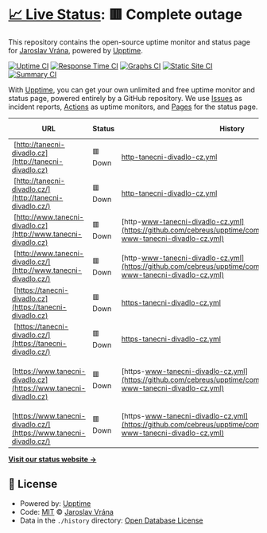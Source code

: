 # [📈 Live Status](https://upptime.cebre.us): <!--live status--> **🟥 Complete outage**

This repository contains the open-source uptime monitor and status page for [Jaroslav Vrána](https://www.cebre.us/), powered by [Upptime](https://github.com/upptime/upptime).

[![Uptime CI](https://github.com/cebreus/upptime/workflows/Uptime%20CI/badge.svg)](https://github.com/cebreus/upptime/actions?query=workflow%3A%22Uptime+CI%22)
[![Response Time CI](https://github.com/cebreus/upptime/workflows/Response%20Time%20CI/badge.svg)](https://github.com/cebreus/upptime/actions?query=workflow%3A%22Response+Time+CI%22)
[![Graphs CI](https://github.com/cebreus/upptime/workflows/Graphs%20CI/badge.svg)](https://github.com/cebreus/upptime/actions?query=workflow%3A%22Graphs+CI%22)
[![Static Site CI](https://github.com/cebreus/upptime/workflows/Static%20Site%20CI/badge.svg)](https://github.com/cebreus/upptime/actions?query=workflow%3A%22Static+Site+CI%22)
[![Summary CI](https://github.com/cebreus/upptime/workflows/Summary%20CI/badge.svg)](https://github.com/cebreus/upptime/actions?query=workflow%3A%22Summary+CI%22)

With [Upptime](https://upptime.js.org), you can get your own unlimited and free uptime monitor and status page, powered entirely by a GitHub repository. We use [Issues](https://github.com/cebreus/upptime/issues) as incident reports, [Actions](https://github.com/cebreus/upptime/actions) as uptime monitors, and [Pages](https://upptime.cebre.us) for the status page.

<!--start: status pages-->
<!-- This summary is generated by Upptime (https://github.com/upptime/upptime) -->
<!-- Do not edit this manually, your changes will be overwritten -->
<!-- prettier-ignore -->
| URL | Status | History | Response Time | Uptime |
| --- | ------ | ------- | ------------- | ------ |
| <img alt="" src="https://favicons.githubusercontent.com/tanecni-divadlo.cz" height="13"> [http://tanecni-divadlo.cz](http://tanecni-divadlo.cz) | 🟥 Down | [http-tanecni-divadlo-cz.yml](https://github.com/cebreus/upptime/commits/HEAD/history/http-tanecni-divadlo-cz.yml) | <details><summary><img alt="Response time graph" src="./graphs/http-tanecni-divadlo-cz/response-time-week.png" height="20"> 255ms</summary><br><a href="https://upptime.cebre.us/history/http-tanecni-divadlo-cz"><img alt="Response time 255" src="https://img.shields.io/endpoint?url=https%3A%2F%2Fraw.githubusercontent.com%2Fcebreus%2Fupptime%2FHEAD%2Fapi%2Fhttp-tanecni-divadlo-cz%2Fresponse-time.json"></a><br><a href="https://upptime.cebre.us/history/http-tanecni-divadlo-cz"><img alt="24-hour response time 255" src="https://img.shields.io/endpoint?url=https%3A%2F%2Fraw.githubusercontent.com%2Fcebreus%2Fupptime%2FHEAD%2Fapi%2Fhttp-tanecni-divadlo-cz%2Fresponse-time-day.json"></a><br><a href="https://upptime.cebre.us/history/http-tanecni-divadlo-cz"><img alt="7-day response time 255" src="https://img.shields.io/endpoint?url=https%3A%2F%2Fraw.githubusercontent.com%2Fcebreus%2Fupptime%2FHEAD%2Fapi%2Fhttp-tanecni-divadlo-cz%2Fresponse-time-week.json"></a><br><a href="https://upptime.cebre.us/history/http-tanecni-divadlo-cz"><img alt="30-day response time 255" src="https://img.shields.io/endpoint?url=https%3A%2F%2Fraw.githubusercontent.com%2Fcebreus%2Fupptime%2FHEAD%2Fapi%2Fhttp-tanecni-divadlo-cz%2Fresponse-time-month.json"></a><br><a href="https://upptime.cebre.us/history/http-tanecni-divadlo-cz"><img alt="1-year response time 255" src="https://img.shields.io/endpoint?url=https%3A%2F%2Fraw.githubusercontent.com%2Fcebreus%2Fupptime%2FHEAD%2Fapi%2Fhttp-tanecni-divadlo-cz%2Fresponse-time-year.json"></a></details> | <details><summary><a href="https://upptime.cebre.us/history/http-tanecni-divadlo-cz">0.09%</a></summary><a href="https://upptime.cebre.us/history/http-tanecni-divadlo-cz"><img alt="All-time uptime 0.09%" src="https://img.shields.io/endpoint?url=https%3A%2F%2Fraw.githubusercontent.com%2Fcebreus%2Fupptime%2FHEAD%2Fapi%2Fhttp-tanecni-divadlo-cz%2Fuptime.json"></a><br><a href="https://upptime.cebre.us/history/http-tanecni-divadlo-cz"><img alt="24-hour uptime 0.09%" src="https://img.shields.io/endpoint?url=https%3A%2F%2Fraw.githubusercontent.com%2Fcebreus%2Fupptime%2FHEAD%2Fapi%2Fhttp-tanecni-divadlo-cz%2Fuptime-day.json"></a><br><a href="https://upptime.cebre.us/history/http-tanecni-divadlo-cz"><img alt="7-day uptime 0.09%" src="https://img.shields.io/endpoint?url=https%3A%2F%2Fraw.githubusercontent.com%2Fcebreus%2Fupptime%2FHEAD%2Fapi%2Fhttp-tanecni-divadlo-cz%2Fuptime-week.json"></a><br><a href="https://upptime.cebre.us/history/http-tanecni-divadlo-cz"><img alt="30-day uptime 0.09%" src="https://img.shields.io/endpoint?url=https%3A%2F%2Fraw.githubusercontent.com%2Fcebreus%2Fupptime%2FHEAD%2Fapi%2Fhttp-tanecni-divadlo-cz%2Fuptime-month.json"></a><br><a href="https://upptime.cebre.us/history/http-tanecni-divadlo-cz"><img alt="1-year uptime 0.09%" src="https://img.shields.io/endpoint?url=https%3A%2F%2Fraw.githubusercontent.com%2Fcebreus%2Fupptime%2FHEAD%2Fapi%2Fhttp-tanecni-divadlo-cz%2Fuptime-year.json"></a></details>
| <img alt="" src="https://favicons.githubusercontent.com/tanecni-divadlo.cz" height="13"> [http://tanecni-divadlo.cz/](http://tanecni-divadlo.cz/) | 🟥 Down | [http-tanecni-divadlo-cz.yml](https://github.com/cebreus/upptime/commits/HEAD/history/http-tanecni-divadlo-cz.yml) | <details><summary><img alt="Response time graph" src="./graphs/http-tanecni-divadlo-cz/response-time-week.png" height="20"> 255ms</summary><br><a href="https://upptime.cebre.us/history/http-tanecni-divadlo-cz"><img alt="Response time 255" src="https://img.shields.io/endpoint?url=https%3A%2F%2Fraw.githubusercontent.com%2Fcebreus%2Fupptime%2FHEAD%2Fapi%2Fhttp-tanecni-divadlo-cz%2Fresponse-time.json"></a><br><a href="https://upptime.cebre.us/history/http-tanecni-divadlo-cz"><img alt="24-hour response time 255" src="https://img.shields.io/endpoint?url=https%3A%2F%2Fraw.githubusercontent.com%2Fcebreus%2Fupptime%2FHEAD%2Fapi%2Fhttp-tanecni-divadlo-cz%2Fresponse-time-day.json"></a><br><a href="https://upptime.cebre.us/history/http-tanecni-divadlo-cz"><img alt="7-day response time 255" src="https://img.shields.io/endpoint?url=https%3A%2F%2Fraw.githubusercontent.com%2Fcebreus%2Fupptime%2FHEAD%2Fapi%2Fhttp-tanecni-divadlo-cz%2Fresponse-time-week.json"></a><br><a href="https://upptime.cebre.us/history/http-tanecni-divadlo-cz"><img alt="30-day response time 255" src="https://img.shields.io/endpoint?url=https%3A%2F%2Fraw.githubusercontent.com%2Fcebreus%2Fupptime%2FHEAD%2Fapi%2Fhttp-tanecni-divadlo-cz%2Fresponse-time-month.json"></a><br><a href="https://upptime.cebre.us/history/http-tanecni-divadlo-cz"><img alt="1-year response time 255" src="https://img.shields.io/endpoint?url=https%3A%2F%2Fraw.githubusercontent.com%2Fcebreus%2Fupptime%2FHEAD%2Fapi%2Fhttp-tanecni-divadlo-cz%2Fresponse-time-year.json"></a></details> | <details><summary><a href="https://upptime.cebre.us/history/http-tanecni-divadlo-cz">0.03%</a></summary><a href="https://upptime.cebre.us/history/http-tanecni-divadlo-cz"><img alt="All-time uptime 0.03%" src="https://img.shields.io/endpoint?url=https%3A%2F%2Fraw.githubusercontent.com%2Fcebreus%2Fupptime%2FHEAD%2Fapi%2Fhttp-tanecni-divadlo-cz%2Fuptime.json"></a><br><a href="https://upptime.cebre.us/history/http-tanecni-divadlo-cz"><img alt="24-hour uptime 0.03%" src="https://img.shields.io/endpoint?url=https%3A%2F%2Fraw.githubusercontent.com%2Fcebreus%2Fupptime%2FHEAD%2Fapi%2Fhttp-tanecni-divadlo-cz%2Fuptime-day.json"></a><br><a href="https://upptime.cebre.us/history/http-tanecni-divadlo-cz"><img alt="7-day uptime 0.03%" src="https://img.shields.io/endpoint?url=https%3A%2F%2Fraw.githubusercontent.com%2Fcebreus%2Fupptime%2FHEAD%2Fapi%2Fhttp-tanecni-divadlo-cz%2Fuptime-week.json"></a><br><a href="https://upptime.cebre.us/history/http-tanecni-divadlo-cz"><img alt="30-day uptime 0.03%" src="https://img.shields.io/endpoint?url=https%3A%2F%2Fraw.githubusercontent.com%2Fcebreus%2Fupptime%2FHEAD%2Fapi%2Fhttp-tanecni-divadlo-cz%2Fuptime-month.json"></a><br><a href="https://upptime.cebre.us/history/http-tanecni-divadlo-cz"><img alt="1-year uptime 0.03%" src="https://img.shields.io/endpoint?url=https%3A%2F%2Fraw.githubusercontent.com%2Fcebreus%2Fupptime%2FHEAD%2Fapi%2Fhttp-tanecni-divadlo-cz%2Fuptime-year.json"></a></details>
| <img alt="" src="https://favicons.githubusercontent.com/www.tanecni-divadlo.cz" height="13"> [http://www.tanecni-divadlo.cz](http://www.tanecni-divadlo.cz) | 🟥 Down | [http-www-tanecni-divadlo-cz.yml](https://github.com/cebreus/upptime/commits/HEAD/history/http-www-tanecni-divadlo-cz.yml) | <details><summary><img alt="Response time graph" src="./graphs/http-www-tanecni-divadlo-cz/response-time-week.png" height="20"> 317ms</summary><br><a href="https://upptime.cebre.us/history/http-www-tanecni-divadlo-cz"><img alt="Response time 317" src="https://img.shields.io/endpoint?url=https%3A%2F%2Fraw.githubusercontent.com%2Fcebreus%2Fupptime%2FHEAD%2Fapi%2Fhttp-www-tanecni-divadlo-cz%2Fresponse-time.json"></a><br><a href="https://upptime.cebre.us/history/http-www-tanecni-divadlo-cz"><img alt="24-hour response time 317" src="https://img.shields.io/endpoint?url=https%3A%2F%2Fraw.githubusercontent.com%2Fcebreus%2Fupptime%2FHEAD%2Fapi%2Fhttp-www-tanecni-divadlo-cz%2Fresponse-time-day.json"></a><br><a href="https://upptime.cebre.us/history/http-www-tanecni-divadlo-cz"><img alt="7-day response time 317" src="https://img.shields.io/endpoint?url=https%3A%2F%2Fraw.githubusercontent.com%2Fcebreus%2Fupptime%2FHEAD%2Fapi%2Fhttp-www-tanecni-divadlo-cz%2Fresponse-time-week.json"></a><br><a href="https://upptime.cebre.us/history/http-www-tanecni-divadlo-cz"><img alt="30-day response time 317" src="https://img.shields.io/endpoint?url=https%3A%2F%2Fraw.githubusercontent.com%2Fcebreus%2Fupptime%2FHEAD%2Fapi%2Fhttp-www-tanecni-divadlo-cz%2Fresponse-time-month.json"></a><br><a href="https://upptime.cebre.us/history/http-www-tanecni-divadlo-cz"><img alt="1-year response time 317" src="https://img.shields.io/endpoint?url=https%3A%2F%2Fraw.githubusercontent.com%2Fcebreus%2Fupptime%2FHEAD%2Fapi%2Fhttp-www-tanecni-divadlo-cz%2Fresponse-time-year.json"></a></details> | <details><summary><a href="https://upptime.cebre.us/history/http-www-tanecni-divadlo-cz">99.38%</a></summary><a href="https://upptime.cebre.us/history/http-www-tanecni-divadlo-cz"><img alt="All-time uptime 99.38%" src="https://img.shields.io/endpoint?url=https%3A%2F%2Fraw.githubusercontent.com%2Fcebreus%2Fupptime%2FHEAD%2Fapi%2Fhttp-www-tanecni-divadlo-cz%2Fuptime.json"></a><br><a href="https://upptime.cebre.us/history/http-www-tanecni-divadlo-cz"><img alt="24-hour uptime 99.38%" src="https://img.shields.io/endpoint?url=https%3A%2F%2Fraw.githubusercontent.com%2Fcebreus%2Fupptime%2FHEAD%2Fapi%2Fhttp-www-tanecni-divadlo-cz%2Fuptime-day.json"></a><br><a href="https://upptime.cebre.us/history/http-www-tanecni-divadlo-cz"><img alt="7-day uptime 99.38%" src="https://img.shields.io/endpoint?url=https%3A%2F%2Fraw.githubusercontent.com%2Fcebreus%2Fupptime%2FHEAD%2Fapi%2Fhttp-www-tanecni-divadlo-cz%2Fuptime-week.json"></a><br><a href="https://upptime.cebre.us/history/http-www-tanecni-divadlo-cz"><img alt="30-day uptime 99.38%" src="https://img.shields.io/endpoint?url=https%3A%2F%2Fraw.githubusercontent.com%2Fcebreus%2Fupptime%2FHEAD%2Fapi%2Fhttp-www-tanecni-divadlo-cz%2Fuptime-month.json"></a><br><a href="https://upptime.cebre.us/history/http-www-tanecni-divadlo-cz"><img alt="1-year uptime 99.38%" src="https://img.shields.io/endpoint?url=https%3A%2F%2Fraw.githubusercontent.com%2Fcebreus%2Fupptime%2FHEAD%2Fapi%2Fhttp-www-tanecni-divadlo-cz%2Fuptime-year.json"></a></details>
| <img alt="" src="https://favicons.githubusercontent.com/www.tanecni-divadlo.cz" height="13"> [http://www.tanecni-divadlo.cz/](http://www.tanecni-divadlo.cz/) | 🟥 Down | [http-www-tanecni-divadlo-cz.yml](https://github.com/cebreus/upptime/commits/HEAD/history/http-www-tanecni-divadlo-cz.yml) | <details><summary><img alt="Response time graph" src="./graphs/http-www-tanecni-divadlo-cz/response-time-week.png" height="20"> 317ms</summary><br><a href="https://upptime.cebre.us/history/http-www-tanecni-divadlo-cz"><img alt="Response time 317" src="https://img.shields.io/endpoint?url=https%3A%2F%2Fraw.githubusercontent.com%2Fcebreus%2Fupptime%2FHEAD%2Fapi%2Fhttp-www-tanecni-divadlo-cz%2Fresponse-time.json"></a><br><a href="https://upptime.cebre.us/history/http-www-tanecni-divadlo-cz"><img alt="24-hour response time 317" src="https://img.shields.io/endpoint?url=https%3A%2F%2Fraw.githubusercontent.com%2Fcebreus%2Fupptime%2FHEAD%2Fapi%2Fhttp-www-tanecni-divadlo-cz%2Fresponse-time-day.json"></a><br><a href="https://upptime.cebre.us/history/http-www-tanecni-divadlo-cz"><img alt="7-day response time 317" src="https://img.shields.io/endpoint?url=https%3A%2F%2Fraw.githubusercontent.com%2Fcebreus%2Fupptime%2FHEAD%2Fapi%2Fhttp-www-tanecni-divadlo-cz%2Fresponse-time-week.json"></a><br><a href="https://upptime.cebre.us/history/http-www-tanecni-divadlo-cz"><img alt="30-day response time 317" src="https://img.shields.io/endpoint?url=https%3A%2F%2Fraw.githubusercontent.com%2Fcebreus%2Fupptime%2FHEAD%2Fapi%2Fhttp-www-tanecni-divadlo-cz%2Fresponse-time-month.json"></a><br><a href="https://upptime.cebre.us/history/http-www-tanecni-divadlo-cz"><img alt="1-year response time 317" src="https://img.shields.io/endpoint?url=https%3A%2F%2Fraw.githubusercontent.com%2Fcebreus%2Fupptime%2FHEAD%2Fapi%2Fhttp-www-tanecni-divadlo-cz%2Fresponse-time-year.json"></a></details> | <details><summary><a href="https://upptime.cebre.us/history/http-www-tanecni-divadlo-cz">99.38%</a></summary><a href="https://upptime.cebre.us/history/http-www-tanecni-divadlo-cz"><img alt="All-time uptime 99.38%" src="https://img.shields.io/endpoint?url=https%3A%2F%2Fraw.githubusercontent.com%2Fcebreus%2Fupptime%2FHEAD%2Fapi%2Fhttp-www-tanecni-divadlo-cz%2Fuptime.json"></a><br><a href="https://upptime.cebre.us/history/http-www-tanecni-divadlo-cz"><img alt="24-hour uptime 99.38%" src="https://img.shields.io/endpoint?url=https%3A%2F%2Fraw.githubusercontent.com%2Fcebreus%2Fupptime%2FHEAD%2Fapi%2Fhttp-www-tanecni-divadlo-cz%2Fuptime-day.json"></a><br><a href="https://upptime.cebre.us/history/http-www-tanecni-divadlo-cz"><img alt="7-day uptime 99.38%" src="https://img.shields.io/endpoint?url=https%3A%2F%2Fraw.githubusercontent.com%2Fcebreus%2Fupptime%2FHEAD%2Fapi%2Fhttp-www-tanecni-divadlo-cz%2Fuptime-week.json"></a><br><a href="https://upptime.cebre.us/history/http-www-tanecni-divadlo-cz"><img alt="30-day uptime 99.38%" src="https://img.shields.io/endpoint?url=https%3A%2F%2Fraw.githubusercontent.com%2Fcebreus%2Fupptime%2FHEAD%2Fapi%2Fhttp-www-tanecni-divadlo-cz%2Fuptime-month.json"></a><br><a href="https://upptime.cebre.us/history/http-www-tanecni-divadlo-cz"><img alt="1-year uptime 99.38%" src="https://img.shields.io/endpoint?url=https%3A%2F%2Fraw.githubusercontent.com%2Fcebreus%2Fupptime%2FHEAD%2Fapi%2Fhttp-www-tanecni-divadlo-cz%2Fuptime-year.json"></a></details>
| <img alt="" src="https://favicons.githubusercontent.com/tanecni-divadlo.cz" height="13"> [https://tanecni-divadlo.cz](https://tanecni-divadlo.cz) | 🟥 Down | [https-tanecni-divadlo-cz.yml](https://github.com/cebreus/upptime/commits/HEAD/history/https-tanecni-divadlo-cz.yml) | <details><summary><img alt="Response time graph" src="./graphs/https-tanecni-divadlo-cz/response-time-week.png" height="20"> 165ms</summary><br><a href="https://upptime.cebre.us/history/https-tanecni-divadlo-cz"><img alt="Response time 165" src="https://img.shields.io/endpoint?url=https%3A%2F%2Fraw.githubusercontent.com%2Fcebreus%2Fupptime%2FHEAD%2Fapi%2Fhttps-tanecni-divadlo-cz%2Fresponse-time.json"></a><br><a href="https://upptime.cebre.us/history/https-tanecni-divadlo-cz"><img alt="24-hour response time 165" src="https://img.shields.io/endpoint?url=https%3A%2F%2Fraw.githubusercontent.com%2Fcebreus%2Fupptime%2FHEAD%2Fapi%2Fhttps-tanecni-divadlo-cz%2Fresponse-time-day.json"></a><br><a href="https://upptime.cebre.us/history/https-tanecni-divadlo-cz"><img alt="7-day response time 165" src="https://img.shields.io/endpoint?url=https%3A%2F%2Fraw.githubusercontent.com%2Fcebreus%2Fupptime%2FHEAD%2Fapi%2Fhttps-tanecni-divadlo-cz%2Fresponse-time-week.json"></a><br><a href="https://upptime.cebre.us/history/https-tanecni-divadlo-cz"><img alt="30-day response time 165" src="https://img.shields.io/endpoint?url=https%3A%2F%2Fraw.githubusercontent.com%2Fcebreus%2Fupptime%2FHEAD%2Fapi%2Fhttps-tanecni-divadlo-cz%2Fresponse-time-month.json"></a><br><a href="https://upptime.cebre.us/history/https-tanecni-divadlo-cz"><img alt="1-year response time 165" src="https://img.shields.io/endpoint?url=https%3A%2F%2Fraw.githubusercontent.com%2Fcebreus%2Fupptime%2FHEAD%2Fapi%2Fhttps-tanecni-divadlo-cz%2Fresponse-time-year.json"></a></details> | <details><summary><a href="https://upptime.cebre.us/history/https-tanecni-divadlo-cz">99.61%</a></summary><a href="https://upptime.cebre.us/history/https-tanecni-divadlo-cz"><img alt="All-time uptime 99.61%" src="https://img.shields.io/endpoint?url=https%3A%2F%2Fraw.githubusercontent.com%2Fcebreus%2Fupptime%2FHEAD%2Fapi%2Fhttps-tanecni-divadlo-cz%2Fuptime.json"></a><br><a href="https://upptime.cebre.us/history/https-tanecni-divadlo-cz"><img alt="24-hour uptime 99.61%" src="https://img.shields.io/endpoint?url=https%3A%2F%2Fraw.githubusercontent.com%2Fcebreus%2Fupptime%2FHEAD%2Fapi%2Fhttps-tanecni-divadlo-cz%2Fuptime-day.json"></a><br><a href="https://upptime.cebre.us/history/https-tanecni-divadlo-cz"><img alt="7-day uptime 99.61%" src="https://img.shields.io/endpoint?url=https%3A%2F%2Fraw.githubusercontent.com%2Fcebreus%2Fupptime%2FHEAD%2Fapi%2Fhttps-tanecni-divadlo-cz%2Fuptime-week.json"></a><br><a href="https://upptime.cebre.us/history/https-tanecni-divadlo-cz"><img alt="30-day uptime 99.61%" src="https://img.shields.io/endpoint?url=https%3A%2F%2Fraw.githubusercontent.com%2Fcebreus%2Fupptime%2FHEAD%2Fapi%2Fhttps-tanecni-divadlo-cz%2Fuptime-month.json"></a><br><a href="https://upptime.cebre.us/history/https-tanecni-divadlo-cz"><img alt="1-year uptime 99.61%" src="https://img.shields.io/endpoint?url=https%3A%2F%2Fraw.githubusercontent.com%2Fcebreus%2Fupptime%2FHEAD%2Fapi%2Fhttps-tanecni-divadlo-cz%2Fuptime-year.json"></a></details>
| <img alt="" src="https://favicons.githubusercontent.com/tanecni-divadlo.cz" height="13"> [https://tanecni-divadlo.cz/](https://tanecni-divadlo.cz/) | 🟥 Down | [https-tanecni-divadlo-cz.yml](https://github.com/cebreus/upptime/commits/HEAD/history/https-tanecni-divadlo-cz.yml) | <details><summary><img alt="Response time graph" src="./graphs/https-tanecni-divadlo-cz/response-time-week.png" height="20"> 165ms</summary><br><a href="https://upptime.cebre.us/history/https-tanecni-divadlo-cz"><img alt="Response time 165" src="https://img.shields.io/endpoint?url=https%3A%2F%2Fraw.githubusercontent.com%2Fcebreus%2Fupptime%2FHEAD%2Fapi%2Fhttps-tanecni-divadlo-cz%2Fresponse-time.json"></a><br><a href="https://upptime.cebre.us/history/https-tanecni-divadlo-cz"><img alt="24-hour response time 165" src="https://img.shields.io/endpoint?url=https%3A%2F%2Fraw.githubusercontent.com%2Fcebreus%2Fupptime%2FHEAD%2Fapi%2Fhttps-tanecni-divadlo-cz%2Fresponse-time-day.json"></a><br><a href="https://upptime.cebre.us/history/https-tanecni-divadlo-cz"><img alt="7-day response time 165" src="https://img.shields.io/endpoint?url=https%3A%2F%2Fraw.githubusercontent.com%2Fcebreus%2Fupptime%2FHEAD%2Fapi%2Fhttps-tanecni-divadlo-cz%2Fresponse-time-week.json"></a><br><a href="https://upptime.cebre.us/history/https-tanecni-divadlo-cz"><img alt="30-day response time 165" src="https://img.shields.io/endpoint?url=https%3A%2F%2Fraw.githubusercontent.com%2Fcebreus%2Fupptime%2FHEAD%2Fapi%2Fhttps-tanecni-divadlo-cz%2Fresponse-time-month.json"></a><br><a href="https://upptime.cebre.us/history/https-tanecni-divadlo-cz"><img alt="1-year response time 165" src="https://img.shields.io/endpoint?url=https%3A%2F%2Fraw.githubusercontent.com%2Fcebreus%2Fupptime%2FHEAD%2Fapi%2Fhttps-tanecni-divadlo-cz%2Fresponse-time-year.json"></a></details> | <details><summary><a href="https://upptime.cebre.us/history/https-tanecni-divadlo-cz">99.61%</a></summary><a href="https://upptime.cebre.us/history/https-tanecni-divadlo-cz"><img alt="All-time uptime 99.61%" src="https://img.shields.io/endpoint?url=https%3A%2F%2Fraw.githubusercontent.com%2Fcebreus%2Fupptime%2FHEAD%2Fapi%2Fhttps-tanecni-divadlo-cz%2Fuptime.json"></a><br><a href="https://upptime.cebre.us/history/https-tanecni-divadlo-cz"><img alt="24-hour uptime 99.61%" src="https://img.shields.io/endpoint?url=https%3A%2F%2Fraw.githubusercontent.com%2Fcebreus%2Fupptime%2FHEAD%2Fapi%2Fhttps-tanecni-divadlo-cz%2Fuptime-day.json"></a><br><a href="https://upptime.cebre.us/history/https-tanecni-divadlo-cz"><img alt="7-day uptime 99.61%" src="https://img.shields.io/endpoint?url=https%3A%2F%2Fraw.githubusercontent.com%2Fcebreus%2Fupptime%2FHEAD%2Fapi%2Fhttps-tanecni-divadlo-cz%2Fuptime-week.json"></a><br><a href="https://upptime.cebre.us/history/https-tanecni-divadlo-cz"><img alt="30-day uptime 99.61%" src="https://img.shields.io/endpoint?url=https%3A%2F%2Fraw.githubusercontent.com%2Fcebreus%2Fupptime%2FHEAD%2Fapi%2Fhttps-tanecni-divadlo-cz%2Fuptime-month.json"></a><br><a href="https://upptime.cebre.us/history/https-tanecni-divadlo-cz"><img alt="1-year uptime 99.61%" src="https://img.shields.io/endpoint?url=https%3A%2F%2Fraw.githubusercontent.com%2Fcebreus%2Fupptime%2FHEAD%2Fapi%2Fhttps-tanecni-divadlo-cz%2Fuptime-year.json"></a></details>
| <img alt="" src="https://favicons.githubusercontent.com/www.tanecni-divadlo.cz" height="13"> [https://www.tanecni-divadlo.cz](https://www.tanecni-divadlo.cz) | 🟥 Down | [https-www-tanecni-divadlo-cz.yml](https://github.com/cebreus/upptime/commits/HEAD/history/https-www-tanecni-divadlo-cz.yml) | <details><summary><img alt="Response time graph" src="./graphs/https-www-tanecni-divadlo-cz/response-time-week.png" height="20"> 173ms</summary><br><a href="https://upptime.cebre.us/history/https-www-tanecni-divadlo-cz"><img alt="Response time 173" src="https://img.shields.io/endpoint?url=https%3A%2F%2Fraw.githubusercontent.com%2Fcebreus%2Fupptime%2FHEAD%2Fapi%2Fhttps-www-tanecni-divadlo-cz%2Fresponse-time.json"></a><br><a href="https://upptime.cebre.us/history/https-www-tanecni-divadlo-cz"><img alt="24-hour response time 173" src="https://img.shields.io/endpoint?url=https%3A%2F%2Fraw.githubusercontent.com%2Fcebreus%2Fupptime%2FHEAD%2Fapi%2Fhttps-www-tanecni-divadlo-cz%2Fresponse-time-day.json"></a><br><a href="https://upptime.cebre.us/history/https-www-tanecni-divadlo-cz"><img alt="7-day response time 173" src="https://img.shields.io/endpoint?url=https%3A%2F%2Fraw.githubusercontent.com%2Fcebreus%2Fupptime%2FHEAD%2Fapi%2Fhttps-www-tanecni-divadlo-cz%2Fresponse-time-week.json"></a><br><a href="https://upptime.cebre.us/history/https-www-tanecni-divadlo-cz"><img alt="30-day response time 173" src="https://img.shields.io/endpoint?url=https%3A%2F%2Fraw.githubusercontent.com%2Fcebreus%2Fupptime%2FHEAD%2Fapi%2Fhttps-www-tanecni-divadlo-cz%2Fresponse-time-month.json"></a><br><a href="https://upptime.cebre.us/history/https-www-tanecni-divadlo-cz"><img alt="1-year response time 173" src="https://img.shields.io/endpoint?url=https%3A%2F%2Fraw.githubusercontent.com%2Fcebreus%2Fupptime%2FHEAD%2Fapi%2Fhttps-www-tanecni-divadlo-cz%2Fresponse-time-year.json"></a></details> | <details><summary><a href="https://upptime.cebre.us/history/https-www-tanecni-divadlo-cz">99.69%</a></summary><a href="https://upptime.cebre.us/history/https-www-tanecni-divadlo-cz"><img alt="All-time uptime 99.69%" src="https://img.shields.io/endpoint?url=https%3A%2F%2Fraw.githubusercontent.com%2Fcebreus%2Fupptime%2FHEAD%2Fapi%2Fhttps-www-tanecni-divadlo-cz%2Fuptime.json"></a><br><a href="https://upptime.cebre.us/history/https-www-tanecni-divadlo-cz"><img alt="24-hour uptime 99.69%" src="https://img.shields.io/endpoint?url=https%3A%2F%2Fraw.githubusercontent.com%2Fcebreus%2Fupptime%2FHEAD%2Fapi%2Fhttps-www-tanecni-divadlo-cz%2Fuptime-day.json"></a><br><a href="https://upptime.cebre.us/history/https-www-tanecni-divadlo-cz"><img alt="7-day uptime 99.69%" src="https://img.shields.io/endpoint?url=https%3A%2F%2Fraw.githubusercontent.com%2Fcebreus%2Fupptime%2FHEAD%2Fapi%2Fhttps-www-tanecni-divadlo-cz%2Fuptime-week.json"></a><br><a href="https://upptime.cebre.us/history/https-www-tanecni-divadlo-cz"><img alt="30-day uptime 99.69%" src="https://img.shields.io/endpoint?url=https%3A%2F%2Fraw.githubusercontent.com%2Fcebreus%2Fupptime%2FHEAD%2Fapi%2Fhttps-www-tanecni-divadlo-cz%2Fuptime-month.json"></a><br><a href="https://upptime.cebre.us/history/https-www-tanecni-divadlo-cz"><img alt="1-year uptime 99.69%" src="https://img.shields.io/endpoint?url=https%3A%2F%2Fraw.githubusercontent.com%2Fcebreus%2Fupptime%2FHEAD%2Fapi%2Fhttps-www-tanecni-divadlo-cz%2Fuptime-year.json"></a></details>
| <img alt="" src="https://favicons.githubusercontent.com/www.tanecni-divadlo.cz" height="13"> [https://www.tanecni-divadlo.cz/](https://www.tanecni-divadlo.cz/) | 🟥 Down | [https-www-tanecni-divadlo-cz.yml](https://github.com/cebreus/upptime/commits/HEAD/history/https-www-tanecni-divadlo-cz.yml) | <details><summary><img alt="Response time graph" src="./graphs/https-www-tanecni-divadlo-cz/response-time-week.png" height="20"> 173ms</summary><br><a href="https://upptime.cebre.us/history/https-www-tanecni-divadlo-cz"><img alt="Response time 173" src="https://img.shields.io/endpoint?url=https%3A%2F%2Fraw.githubusercontent.com%2Fcebreus%2Fupptime%2FHEAD%2Fapi%2Fhttps-www-tanecni-divadlo-cz%2Fresponse-time.json"></a><br><a href="https://upptime.cebre.us/history/https-www-tanecni-divadlo-cz"><img alt="24-hour response time 173" src="https://img.shields.io/endpoint?url=https%3A%2F%2Fraw.githubusercontent.com%2Fcebreus%2Fupptime%2FHEAD%2Fapi%2Fhttps-www-tanecni-divadlo-cz%2Fresponse-time-day.json"></a><br><a href="https://upptime.cebre.us/history/https-www-tanecni-divadlo-cz"><img alt="7-day response time 173" src="https://img.shields.io/endpoint?url=https%3A%2F%2Fraw.githubusercontent.com%2Fcebreus%2Fupptime%2FHEAD%2Fapi%2Fhttps-www-tanecni-divadlo-cz%2Fresponse-time-week.json"></a><br><a href="https://upptime.cebre.us/history/https-www-tanecni-divadlo-cz"><img alt="30-day response time 173" src="https://img.shields.io/endpoint?url=https%3A%2F%2Fraw.githubusercontent.com%2Fcebreus%2Fupptime%2FHEAD%2Fapi%2Fhttps-www-tanecni-divadlo-cz%2Fresponse-time-month.json"></a><br><a href="https://upptime.cebre.us/history/https-www-tanecni-divadlo-cz"><img alt="1-year response time 173" src="https://img.shields.io/endpoint?url=https%3A%2F%2Fraw.githubusercontent.com%2Fcebreus%2Fupptime%2FHEAD%2Fapi%2Fhttps-www-tanecni-divadlo-cz%2Fresponse-time-year.json"></a></details> | <details><summary><a href="https://upptime.cebre.us/history/https-www-tanecni-divadlo-cz">99.69%</a></summary><a href="https://upptime.cebre.us/history/https-www-tanecni-divadlo-cz"><img alt="All-time uptime 99.69%" src="https://img.shields.io/endpoint?url=https%3A%2F%2Fraw.githubusercontent.com%2Fcebreus%2Fupptime%2FHEAD%2Fapi%2Fhttps-www-tanecni-divadlo-cz%2Fuptime.json"></a><br><a href="https://upptime.cebre.us/history/https-www-tanecni-divadlo-cz"><img alt="24-hour uptime 99.69%" src="https://img.shields.io/endpoint?url=https%3A%2F%2Fraw.githubusercontent.com%2Fcebreus%2Fupptime%2FHEAD%2Fapi%2Fhttps-www-tanecni-divadlo-cz%2Fuptime-day.json"></a><br><a href="https://upptime.cebre.us/history/https-www-tanecni-divadlo-cz"><img alt="7-day uptime 99.69%" src="https://img.shields.io/endpoint?url=https%3A%2F%2Fraw.githubusercontent.com%2Fcebreus%2Fupptime%2FHEAD%2Fapi%2Fhttps-www-tanecni-divadlo-cz%2Fuptime-week.json"></a><br><a href="https://upptime.cebre.us/history/https-www-tanecni-divadlo-cz"><img alt="30-day uptime 99.69%" src="https://img.shields.io/endpoint?url=https%3A%2F%2Fraw.githubusercontent.com%2Fcebreus%2Fupptime%2FHEAD%2Fapi%2Fhttps-www-tanecni-divadlo-cz%2Fuptime-month.json"></a><br><a href="https://upptime.cebre.us/history/https-www-tanecni-divadlo-cz"><img alt="1-year uptime 99.69%" src="https://img.shields.io/endpoint?url=https%3A%2F%2Fraw.githubusercontent.com%2Fcebreus%2Fupptime%2FHEAD%2Fapi%2Fhttps-www-tanecni-divadlo-cz%2Fuptime-year.json"></a></details>

<!--end: status pages-->

[**Visit our status website →**](https://upptime.cebre.us)

## 📄 License

- Powered by: [Upptime](https://github.com/upptime/upptime)
- Code: [MIT](./LICENSE) © [Jaroslav Vrána](https://www.cebre.us/)
- Data in the `./history` directory: [Open Database License](https://opendatacommons.org/licenses/odbl/1-0/)
